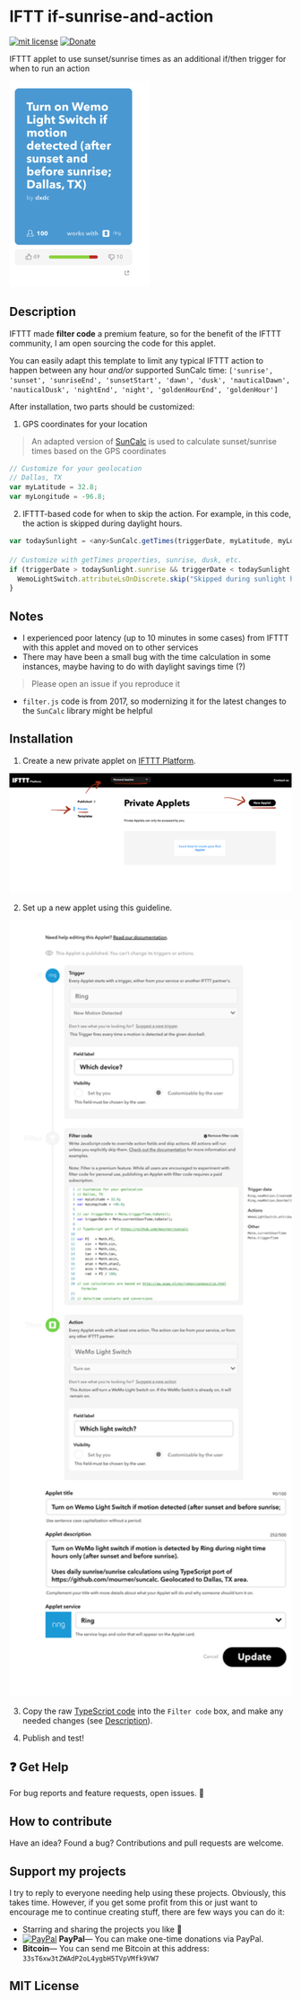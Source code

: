 # IFTT if-sunrise-and-action
[![mit license](https://badgen.net/badge/license/MIT/red)](https://github.com/dxdc/ifttt-if-sunrise-and-action/blob/master/LICENSE)
[![Donate](https://badgen.net/badge/Donate/PayPal/91BE09)](https://paypal.me/ddcaspi)

IFTTT applet to use sunset/sunrise times as an additional if/then trigger for when to run an action

<img src="/images/main.png?raw=true" width="250" alt="Applet Preview">

## Description

IFTTT made **filter code** a premium feature, so for the benefit of the IFTTT community, I am open sourcing the code for this applet.

You can easily adapt this template to limit any typical IFTTT action to happen between any hour *and/or* supported SunCalc time: `['sunrise', 'sunset', 'sunriseEnd', 'sunsetStart', 'dawn', 'dusk', 'nauticalDawn', 'nauticalDusk', 'nightEnd', 'night', 'goldenHourEnd', 'goldenHour']`

After installation, two parts should be customized:
1. GPS coordinates for your location
> An adapted version of [SunCalc](https://github.com/mourner/suncalc) is used to calculate sunset/sunrise times based on the GPS coordinates
```js
// Customize for your geolocation
// Dallas, TX
var myLatitude = 32.8;
var myLongitude = -96.8;
```
2. IFTTT-based code for when to skip the action. For example, in this code, the action is skipped during daylight hours.

```js
var todaySunlight = <any>SunCalc.getTimes(triggerDate, myLatitude, myLongitude);

// Customize with getTimes properties, sunrise, dusk, etc.
if (triggerDate > todaySunlight.sunrise && triggerDate < todaySunlight.sunset) {
  WemoLightSwitch.attributeLsOnDiscrete.skip("Skipped during sunlight hours");
}
```

## Notes

- I experienced poor latency (up to 10 minutes in some cases) from IFTTT with this applet and moved on to other services
- There may have been a small bug with the time calculation in some instances, maybe having to do with daylight savings time (?)
> Please open an issue if you reproduce it
- `filter.js` code is from 2017, so modernizing it for the latest changes to the `SunCalc` library might be helpful

## Installation

1. Create a new private applet on [IFTTT Platform](https://platform.ifttt.com/).
<img src="/images/private.png?raw=true" width="750" alt="Private">

2. Set up a new applet using this guideline.
<img src="/images/applet.png?raw=true" width="750" alt="Customize">

3. Copy the raw [TypeScript code](/filter.js?raw=true) into the `Filter code` box, and make any needed changes (see [Description](#description)).

4. Publish and test!

## :question: Get Help

For bug reports and feature requests, open issues. :bug:

## How to contribute

Have an idea? Found a bug? Contributions and pull requests are welcome.

## Support my projects

I try to reply to everyone needing help using these projects. Obviously, this takes time. However, if you get some profit from this or just want to encourage me to continue creating stuff, there are few ways you can do it:

-   Starring and sharing the projects you like :rocket:
-   [![PayPal][badge_paypal]][paypal-donations] **PayPal**— You can make one-time donations via PayPal.
-   **Bitcoin**— You can send me Bitcoin at this address: `33sT6xw3tZWAdP2oL4ygbH5TVpVMfk9VW7`

## MIT License

[badge_paypal]: https://img.shields.io/badge/Donate-PayPal-blue.svg
[paypal-donations]: https://paypal.me/ddcaspi
